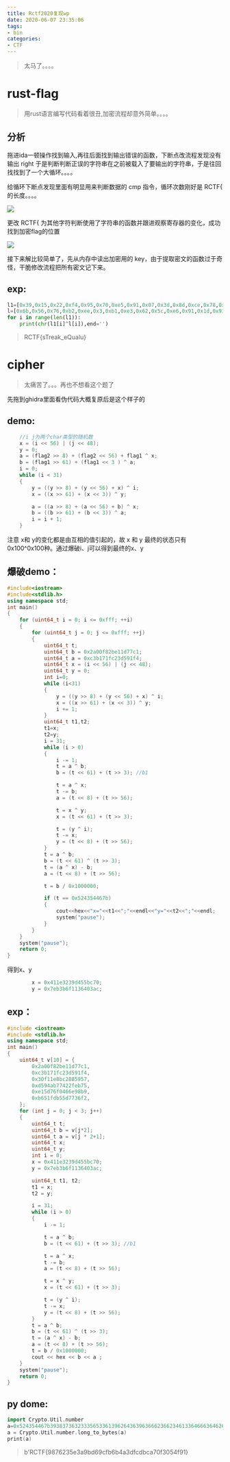```yaml
---
title: Rctf2020复现wp
date: 2020-06-07 23:35:06
tags: 
- bin
categories:
- CTF
---
```


> 太马了。。。。

# rust-flag

> 用rust语言编写代码看着很丑,加密流程却意外简单。。。。
## 分析
拖进ida一顿操作找到输入,再往后面找到输出错误的函数，下断点改流程发现没有输出 right 于是判断判断正误的字符串在之前被载入了要输出的字符串，于是往回找找到了一个大循环。。。。

给循环下断点发现里面有明显用来判断数据的 cmp 指令，循环次数刚好是 RCTF{ 的长度。。。。

![](http://roomoflja.cn/wp-content/uploads/2020/06/r2.png)

更改 RCTF{ 为其他字符判断使用了字符串的函数并跟进观察寄存器的变化，成功找到加密flag的位置

![](http://roomoflja.cn/wp-content/uploads/2020/06/r1.png)

接下来解比较简单了，先从内存中读出加密用的 key，由于提取密文的函数过于奇怪，干脆修改流程把所有密文记下来。

## exp:
```py
l1=[0x39,0x15,0x22,0xf4,0x95,0x70,0xe5,0x91,0x07,0x3d,0x8d,0xce,0x78,0xc2,0x52,0x9d,0xe1,0x8d,0x2e,0x6e]
l=[0x6b,0x56,0x76,0xb2,0xee,0x3,0xb1,0xe3,0x62,0x5c,0xe6,0x91,0x1d,0x93,0x27,0xfc,0x8d,0xf8,0x53,0x64,0xd7,0x25,0xee,0xe3,0xc8,0xab,0x93,0x86,0xa5,0xaf,0x8c,0xaf,0x4a,0xde,0x64,0x33,0x5d,0x18]
for i in range(len(l1)):
    print(chr(l1[i]^l[i]),end='')
```
> RCTF{sTreak_eQualu}

# cipher

> 太痛苦了。。。再也不想看这个题了

先拖到ghidra里面看伪代码大概复原后是这个样子的

## demo:
```cpp
    //i j为两个char类型的随机数
    x = (i << 56) | (j << 48);
    y = 0;
    a = (flag2 >> 8) + (flag2 << 56) + flag1 ^ x;
    b = (flag1 >> 61) + (flag1 << 3 ) ^ a;
    i = 0;
    while (i < 31)
    {   
        y = ((y >> 8) + (y << 56) + x) ^ i;
        x = ((x >> 61) + (x << 3)) ^ y;

        a = ((a >> 8) + (a << 56) + b) ^ x;
        b = ((b >> 61) + (b << 3)) ^ a;
        i = i + 1;
    }
```
注意 x和 y的变化都是由互相的值引起的，故 x 和 y 最终的状态只有 0x100^0x100种。通过爆破i、j可以得到最终的x、y

## 爆破demo：
```cpp
#include<iostream>
#include<stdlib.h>
using namespace std;
int main()
{
    for (uint64_t i = 0; i <= 0xfff; ++i)
    {
        for (uint64_t j = 0; j <= 0xfff; ++j)
        {
            uint64_t t;
            uint64_t b = 0x2a00f82be11d77c1;
            uint64_t a = 0xc3b171fc23d591f4;
            uint64_t x = (i << 56) | (j << 48);
            uint64_t y = 0;
            int i=0;
            while (i<31)
            {
                y = ((y >> 8) + (y << 56) + x) ^ i;
                x = ((x >> 61) + (x << 3)) ^ y;
                i += 1;
            }
            uint64_t t1,t2;
            t1=x;
            t2=y;
            i = 31;
            while (i > 0)
            {
                i -= 1;
                t = a ^ b;
                b = (t << 61) + (t >> 3); //b1

                t = a ^ x;
                t -= b;
                a = (t << 8) + (t >> 56);

                t = x ^ y;
                x = (t << 61) + (t >> 3);

                t = (y ^ i);
                t -= x;
                y = (t << 8) + (t >> 56);
            }
            t = a ^ b;
            b = (t << 61) ^ (t >> 3);
            t = (a ^ x) - b;
            a = (t << 8) + (t >> 56);

            t = b / 0x1000000;

            if (t == 0x524354467b)
            {
                cout<<hex<<"x="<<t1<<";"<<endl<<"y="<<t2<<";"<<endl;
                system("pause");
            }
        }
    }
    system("pause");
    return 0;
}
```

得到x、y
```cpp
        x = 0x411e3239d455bc70;
        y = 0x7eb3b6f1136403ac;
```
## exp：
```cpp
#include <iostream>
#include <stdlib.h>
using namespace std;
int main()
{
    uint64_t v[10] = {
        0x2a00f82be11d77c1,
        0xc3b171fc23d591f4,
        0x30f11e8bc2885957,
        0xd594ab77422feb75,
        0xe15d76f0466e98b9,
        0xb651fdb55d7736f2,
    };
    for (int j = 0; j < 3; j++)
    {
        uint64_t t;
        uint64_t b = v[j*2];
        uint64_t a = v[j * 2+1];
        uint64_t x;
        uint64_t y;
        int i = 0;
        x = 0x411e3239d455bc70;
        y = 0x7eb3b6f1136403ac;

        uint64_t t1, t2;
        t1 = x;
        t2 = y;

        i = 31;
        while (i > 0)
        {
            i -= 1;

            t = a ^ b;
            b = (t << 61) + (t >> 3); //b1

            t = a ^ x;
            t -= b;
            a = (t << 8) + (t >> 56);

            t = x ^ y;
            x = (t << 61) + (t >> 3);

            t = (y ^ i);
            t -= x;
            y = (t << 8) + (t >> 56);
        }
        t = a ^ b;
        b = (t << 61) ^ (t >> 3);
        t = (a ^ x) - b;
        a = (t << 8) + (t >> 56);
        t = b / 0x1000000;
        cout << hex << b << a ;
    }
    system("pause");
    return 0;
}
```
## py dome:
```cpp
import Crypto.Util.number
a=0x524354467b393837363233356533613962643639636662366234613364666364626361373066333035346639317d0a00
a = Crypto.Util.number.long_to_bytes(a)
print(a)

```

> b'RCTF{9876235e3a9bd69cfb6b4a3dfcdbca70f3054f91}

